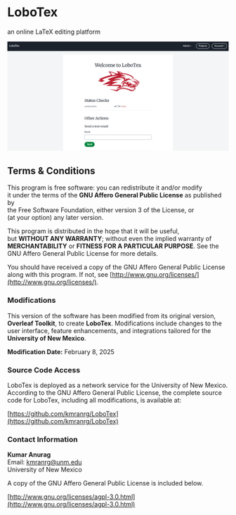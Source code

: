 # LoboTex
an online LaTeX editing platform

![launchpad](https://github.com/kmranrg/LoboTex/blob/main/launchpad.png)

## Terms & Conditions

This program is free software: you can redistribute it and/or modify  
it under the terms of the **GNU Affero General Public License** as published by  
the Free Software Foundation, either version 3 of the License, or  
(at your option) any later version.

This program is distributed in the hope that it will be useful,  
but **WITHOUT ANY WARRANTY**; without even the implied warranty of  
**MERCHANTABILITY** or **FITNESS FOR A PARTICULAR PURPOSE**. See the  
GNU Affero General Public License for more details.

You should have received a copy of the GNU Affero General Public License  
along with this program. If not, see [http://www.gnu.org/licenses/](http://www.gnu.org/licenses/).

### Modifications
This version of the software has been modified from its original version, **Overleaf Toolkit**, to create **LoboTex**. Modifications include changes to the user interface, feature enhancements, and integrations tailored for the **University of New Mexico**.

**Modification Date:** February 8, 2025

### Source Code Access
LoboTex is deployed as a network service for the University of New Mexico. According to the GNU Affero General Public License, the complete source code for LoboTex, including all modifications, is available at:

[https://github.com/kmranrg/LoboTex](https://github.com/kmranrg/LoboTex)

### Contact Information
**Kumar Anurag**  
Email: kmranrg@unm.edu  
University of New Mexico

A copy of the GNU Affero General Public License is included below.

[http://www.gnu.org/licenses/agpl-3.0.html](http://www.gnu.org/licenses/agpl-3.0.html)
